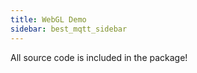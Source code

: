 ```yaml
---
title: WebGL Demo
sidebar: best_mqtt_sidebar
---
```


All source code is included in the package!

<link rel="stylesheet" type="text/css" href="{{demo_folder}}{{ "demo/TemplateData/style.css" }}">
<link rel="stylesheet" type="text/css" href="{{demo_folder}}{{ "demo/TemplateData/main.css"}}">

<div class="flex-container" >
	<div class="webgl-content">
		<div id="gameContainer" class="gameContainer" >
			<canvas id="unity-canvas" style="width:100%; height:100%;"></canvas>
			<div id="unity-loading-bar">
				<div id="unity-progress-bar-empty">
				  <div id="unity-progress-bar-full"></div>
				</div>
			</div>
			<div class="footer">
				<div class="webgl-logo"></div>
				<div class="fullscreen" id="unity-fullscreen-button" ></div>
			</div>
		</div>
	</div>
</div>
	
<script>
  var buildUrl = "{{ "/pages/best_mqtt/demo/Build" | relative_url }}";
  var loaderUrl = buildUrl + "/demo.loader.js";
  var config = {
	dataUrl: buildUrl + "/demo.data.unityweb",
	frameworkUrl: buildUrl + "/demo.framework.js.unityweb",
	codeUrl: buildUrl + "/demo.wasm.unityweb",
	streamingAssetsUrl: "StreamingAssets",
	companyName: "Best MQTT",
	productName: "Best MQTT WebGL Demo",
	productVersion: "1.0.0",
  };
  
  var canvas = document.querySelector("#unity-canvas");
  var loadingBar = document.querySelector("#unity-loading-bar");
  var progressBarFull = document.querySelector("#unity-progress-bar-full");
  var fullscreenButton = document.querySelector("#unity-fullscreen-button");
  
  var script = document.createElement("script");
  script.src = loaderUrl;
  script.onload = () => {
	createUnityInstance(canvas, config, (progress) => {
	  progressBarFull.style.width = 100 * progress + "%";
	}).then((unityInstance) => {
	  loadingBar.style.display = "none";
	  fullscreenButton.onclick = () => {
		unityInstance.SetFullscreen(1);
	  };
	}).catch((message) => {
	  alert(message);
	});
  };
  document.body.appendChild(script);
</script>